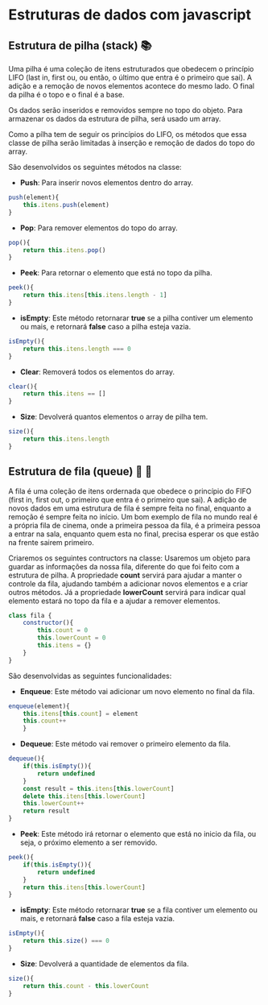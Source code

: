 # Estruturas de dados com javascript

## Estrutura de pilha (stack) :books:

Uma pilha é uma coleção de itens estruturados que obedecem o princípio LIFO (last in, first ou, ou então, o último que entra é o primeiro que sai). A adição e a remoção de novos elementos acontece do mesmo lado. O final da pilha é o topo e o final é a base.

Os dados serão inseridos e removidos sempre no topo do objeto. Para armazenar os dados da estrutura de pilha, será usado um array.

Como a pílha tem de seguir os princípios do LIFO, os métodos que essa classe de pilha serão limitadas à inserção e remoção de dados do topo do array.

São desenvolvidos os seguintes métodos na classe:

+ **Push**: Para inserir novos elementos dentro do array.
```javascript
push(element){
    this.itens.push(element)
}
```
+ **Pop**: Para remover elementos do topo do array.
```javascript
pop(){
    return this.itens.pop()
}
```
+ **Peek**: Para retornar o elemento que está no topo da pilha.
```javascript
peek(){
    return this.itens[this.itens.length - 1]
}
```
+ **isEmpty**: Este método retornarar **true** se a pilha contiver um elemento ou mais, e retornará **false** caso a pilha esteja vazia.
```javascript
isEmpty(){
    return this.itens.length === 0
}
```
+ **Clear**: Removerá todos os elementos do array.
```javascript
clear(){
    return this.itens == []
}
```
+ **Size**: Devolverá quantos elementos o array de pilha tem.
```javascript
size(){
    return this.itens.length
}
```

## Estrutura de fila (queue) :couple: :couple:

A fila é uma coleção de itens ordernada que obedece o princípio do FIFO (first in, first out, o primeiro que entra é o primeiro que sai). A adição de novos dados em uma estrutura de fila é sempre feita no final, enquanto a remoção é sempre feita no início. Um bom exemplo de fila no mundo real é a própria fila de cinema, onde a primeira pessoa da fila, é a primeira pessoa a entrar na sala, enquanto quem esta no final, precisa esperar os que estão na frente sairem primeiro.

Criaremos os seguintes contructors na classe:
Usaremos um objeto para guardar as informações da nossa fila, diferente do que foi feito com a estrutura de pilha.
A propriedade **count** servirá para ajudar a manter o controle da fila, ajudando também a adicionar novos elementos e a criar outros métodos. Já a propriedade **lowerCount** servirá para indicar qual elemento estará no topo da fila e a ajudar a remover elementos.

```javascript
class fila {
    constructor(){
        this.count = 0
        this.lowerCount = 0
        this.itens = {}
    }
}
```

São desenvolvidas as seguintes funcionalidades: 

+ **Enqueue**: Este método vai adicionar um novo elemento no final da fila.
```javascript
enqueue(element){
    this.itens[this.count] = element
    this.count++
    }
```
+ **Dequeue**: Este método vai remover o primeiro elemento da fila.  
```javascript
dequeue(){
    if(this.isEmpty()){
        return undefined
    }
    const result = this.itens[this.lowerCount]
    delete this.itens[this.lowerCount]
    this.lowerCount++
    return result
}
```
+ **Peek**: Este método irá retornar o elemento que está no inicio da fila, ou seja, o próximo elemento a ser removido.
```javascript
peek(){
    if(this.isEmpty()){
        return undefined
    }
    return this.itens[this.lowerCount]
}
```
+ **isEmpty**: Este método retornarar **true** se a fila contiver um elemento ou mais, e retornará **false** caso a fila esteja vazia.
```javascript
isEmpty(){
    return this.size() === 0 
}
```
+ **Size**: Devolverá a quantidade de elementos da fila.
```javascript
size(){
    return this.count - this.lowerCount
}
```

